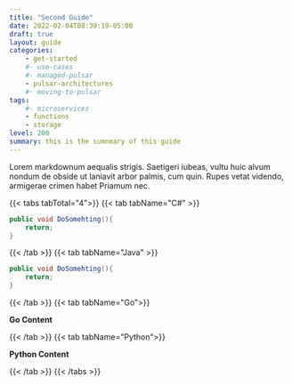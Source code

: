 ```yaml
---
title: "Second Guide"
date: 2022-02-04T08:39:19-05:00
draft: true
layout: guide
categories:
    - get-started
    #- use-cases
    #- managed-pulsar
    - pulsar-architectures
    #- moving-to-pulsar
tags:
    #- microservices
    - functions
    - storage
level: 200
summary: this is the sumnmary of this guide
---
```


Lorem markdownum aequalis strigis. Saetigeri iubeas, vultu huic alvum nondum
de obside ut laniavit arbor palmis, cum quin. Rupes vetat videndo, armigerae
crimen habet Priamum nec.

{{< tabs tabTotal="4">}}
{{< tab tabName="C#" >}}

```csharp
public void DoSomehting(){
    return;
}
```

{{< /tab >}}
{{< tab tabName="Java" >}}

```java
public void DoSomehting(){
    return;
}
```

{{< /tab >}}
{{< tab tabName="Go">}}

**Go Content**

{{< /tab >}}
{{< tab tabName="Python">}}

**Python Content**

{{< /tab >}}
{{< /tabs >}}
